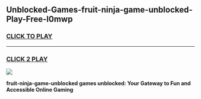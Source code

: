 
## Unblocked-Games-fruit-ninja-game-unblocked-Play-Free-l0mwp
<h3>
<a href="https://premium76.site?title=fruit-ninja-game-unblocked&ref=23A">CLICK TO PLAY</a></h3>
<hr>

<h3>
<a href="https://premium76.site?title=fruit-ninja-game-unblocked&ref=23A">CLICK 2 PLAY</a>
  
</h3>

<a href="https://premium76.site?title=fruit-ninja-game-unblocked&ref=23A"><img src="https://clearcache.store/games.png"></a>


**fruit-ninja-game-unblocked games unblocked: Your Gateway to Fun and Accessible Online Gaming**

